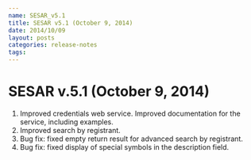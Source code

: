 ```yaml
---
name: SESAR_v5.1
title: SESAR v5.1 (October 9, 2014)
date: 2014/10/09
layout: posts
categories: release-notes
tags: 
---
```


# SESAR v.5.1 (October 9, 2014)
1. Improved credentials web service. Improved documentation for the service, including examples.
2. Improved search by registrant.
3. Bug fix: fixed empty return result for advanced search by registrant.
4. Bug fix: fixed display of special symbols in the description field.
